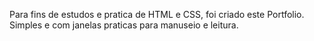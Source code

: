 Para fins de estudos e pratica de HTML e CSS, foi criado este Portfolio. Simples e com janelas praticas para manuseio e leitura.
